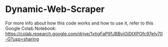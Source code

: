 # Dynamic-Web-Scraper
For more info about how this code works and how to use it, refer to this Google Colab Notebook: https://colab.research.google.com/drive/1xtigFaP91JBByiOiDtXPOfc97eIy70-G?usp=sharing
